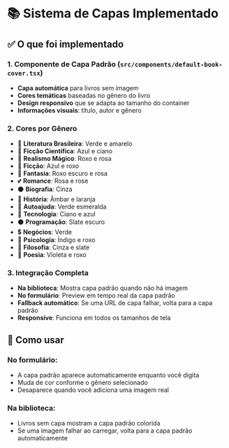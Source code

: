 # 📚 Sistema de Capas Implementado

## ✅ O que foi implementado

### 1. **Componente de Capa Padrão** (`src/components/default-book-cover.tsx`)
- **Capa automática** para livros sem imagem
- **Cores temáticas** baseadas no gênero do livro
- **Design responsivo** que se adapta ao tamanho do container
- **Informações visuais**: título, autor e gênero

### 2. **Cores por Gênero**
- 📗 **Literatura Brasileira**: Verde e amarelo
- 🔵 **Ficção Científica**: Azul e ciano
- 💜 **Realismo Mágico**: Roxo e rosa
- 📘 **Ficção**: Azul e roxo
- 🌟 **Fantasia**: Roxo escuro e rosa
- 💕 **Romance**: Rosa e rose
- ⚫ **Biografia**: Cinza
- 🧡 **História**: Âmbar e laranja
- 💚 **Autoajuda**: Verde esmeralda
- 🔷 **Tecnologia**: Ciano e azul
- ⚫ **Programação**: Slate escuro
- 💲 **Negócios**: Verde
- 🔮 **Psicologia**: Índigo e roxo
- 🧠 **Filosofia**: Cinza e slate
- 💎 **Poesia**: Violeta e roxo

### 3. **Integração Completa**
- **Na biblioteca**: Mostra capa padrão quando não há imagem
- **No formulário**: Preview em tempo real da capa padrão
- **Fallback automático**: Se uma URL de capa falhar, volta para a capa padrão
- **Responsive**: Funciona em todos os tamanhos de tela


## 🚀 Como usar

### No formulário:
- A capa padrão aparece automaticamente enquanto você digita
- Muda de cor conforme o gênero selecionado
- Desaparece quando você adiciona uma imagem real

### Na biblioteca:
- Livros sem capa mostram a capa padrão colorida
- Se uma imagem falhar ao carregar, volta para a capa padrão automaticamente
